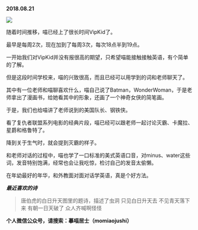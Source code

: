 
          
            
**2018.08.21**



![](//upload-images.jianshu.io/upload_images/51001-e6ff1888f750122c.jpeg)




随着时间推移，喵已经上了很长时间VipKid了。

最早是每周2次，现在加到了每周3次，每次18点半到19点。

一开始我们对VipKid并没有报很高的期望，只希望喵能接触接触英语，有个简单的了解。

但是这段时间学校来，喵的兴致很高，而且已经可以用学到的词和老师聊天了。

其中有一位老师和喵聊喜欢什么，喵自己说了Batman，WonderWoman，于是老师拿出了漫画书，给她看其中的形象，还画了一个神奇女侠的简笔画。

于是，我们也给喵讲了老师说到的美国队长、钢铁侠。

看了复仇者联盟系列电影的经典片段，喵已经可以跟老师一起讨论灭霸、卡魔拉、星爵和格鲁特了。

降到关于生气时，就会提到灭霸的样子。

和老师对话的过程中，喵也学了一口标准的美式英语口音，对minus、water这些词，发音特别饱满，经常也会让我吃惊，检讨自己的发音太偷懒。

在年幼最好的年华，和外教面对面对话学英语，真是个好方法。


***最近喜欢的诗***
>唐伯虎的白日升天图里的题诗，描述了虫洞
只见白日升天去
不见青天落下来
有朝一日天破了
众人齐喊啊怪怪




**个人微信公众号，请搜索：摹喵居士（momiaojushi）**

          
        